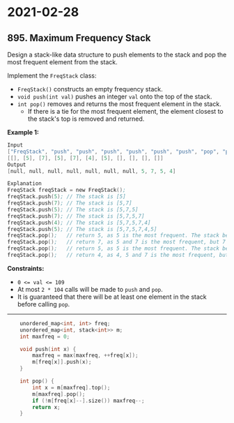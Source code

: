 # 2021-02-28

## 895. Maximum Frequency Stack

Design a stack-like data structure to push elements to the stack and pop the most frequent element from the stack.

Implement the `FreqStack` class:

- `FreqStack()` constructs an empty frequency stack.
- `void push(int val)` pushes an integer `val` onto the top of the stack.
- `int pop()` removes and returns the most frequent element in the stack.
  - If there is a tie for the most frequent element, the element closest to the stack's top is removed and returned.

**Example 1:**

```s
Input
["FreqStack", "push", "push", "push", "push", "push", "push", "pop", "pop", "pop", "pop"]
[[], [5], [7], [5], [7], [4], [5], [], [], [], []]
Output
[null, null, null, null, null, null, null, 5, 7, 5, 4]

Explanation
FreqStack freqStack = new FreqStack();
freqStack.push(5); // The stack is [5]
freqStack.push(7); // The stack is [5,7]
freqStack.push(5); // The stack is [5,7,5]
freqStack.push(7); // The stack is [5,7,5,7]
freqStack.push(4); // The stack is [5,7,5,7,4]
freqStack.push(5); // The stack is [5,7,5,7,4,5]
freqStack.pop();   // return 5, as 5 is the most frequent. The stack becomes [5,7,5,7,4].
freqStack.pop();   // return 7, as 5 and 7 is the most frequent, but 7 is closest to the top. The stack becomes [5,7,5,4].
freqStack.pop();   // return 5, as 5 is the most frequent. The stack becomes [5,7,4].
freqStack.pop();   // return 4, as 4, 5 and 7 is the most frequent, but 4 is closest to the top. The stack becomes [5,7].
```

**Constraints:**

- `0 <= val <= 109`
- At most `2 * 104` calls will be made to `push` and `pop`.
- It is guaranteed that there will be at least one element in the stack before calling `pop`.

---

```c++
    unordered_map<int, int> freq;
    unordered_map<int, stack<int>> m;
    int maxfreq = 0;

    void push(int x) {
        maxfreq = max(maxfreq, ++freq[x]);
        m[freq[x]].push(x);
    }

    int pop() {
        int x = m[maxfreq].top();
        m[maxfreq].pop();
        if (!m[freq[x]--].size()) maxfreq--;
        return x;
    }
```
